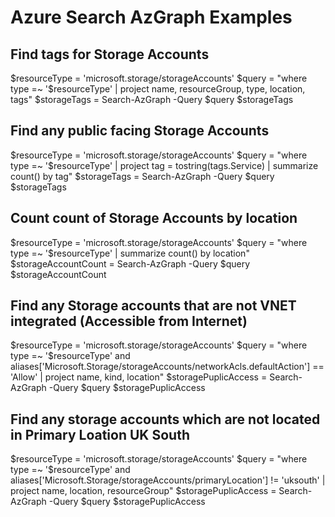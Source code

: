 # Azure Search AzGraph Examples

## Find tags for Storage Accounts
$resourceType = 'microsoft.storage/storageAccounts'
$query = "where type =~ '$resourceType' | project name, resourceGroup, type, location, tags"
$storageTags = Search-AzGraph -Query $query
$storageTags

## Find any public facing Storage Accounts
$resourceType = 'microsoft.storage/storageAccounts'
$query = "where type =~ '$resourceType' | project tag = tostring(tags.Service) | summarize count() by tag"
$storageTags = Search-AzGraph -Query $query
$storageTags

## Count count of Storage Accounts by location
$resourceType = 'microsoft.storage/storageAccounts'
$query =  "where type =~ '$resourceType' | summarize count() by location"
$storageAccountCount = Search-AzGraph -Query $query
$storageAccountCount

## Find any Storage accounts that are not VNET integrated (Accessible from Internet)
$resourceType = 'microsoft.storage/storageAccounts'
$query =  "where type =~ '$resourceType' and aliases['Microsoft.Storage/storageAccounts/networkAcls.defaultAction'] == 'Allow' | project name, kind, location"
$storagePuplicAccess = Search-AzGraph -Query $query
$storagePuplicAccess

## Find any storage accounts which are not located in Primary Loation UK South
$resourceType = 'microsoft.storage/storageAccounts'
$query = "where type =~ '$resourceType' and aliases['Microsoft.Storage/storageAccounts/primaryLocation'] != 'uksouth' | project name, location, resourceGroup"
$storagePuplicAccess = Search-AzGraph -Query $query
$storagePuplicAccess
